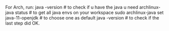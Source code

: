 For Arch, run:
java -version # to check if u have the java u need
archlinux-java status # to get all java envs on your workspace
sudo archlinux-java set java-11-openjdk # to choose one as default
java -version # to check if the last step did OK.